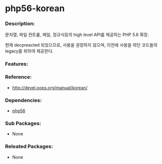 # php56-korean

### Description:

문자열, 파일 컨트롤, 메일, 정규식등의 high level API를 제공하는 PHP 5.6 확장.

현재 decpreacted 되었으므로, 사용을 권장하지 않으며, 이전에 사용을 하던 코드들의 legacy를 위하여 제공한다.

### Features:

### Reference:
* http://devel.oops.org/manual/korean/

### Dependencies:
* [php56](pkg-addon-php56.md)

### Sub Packages:
* None

### Releated Packages:
* None
